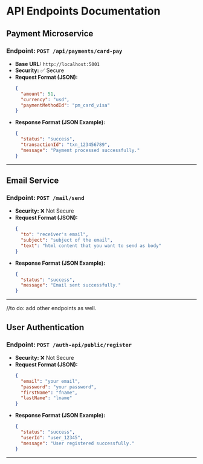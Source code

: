 # API Endpoints Documentation

## Payment Microservice
### Endpoint: `POST /api/payments/card-pay`
- **Base URL:** `http://localhost:5001`
- **Security:** ✅ Secure
- **Request Format (JSON):**
  ```json
  {
    "amount": 51,
    "currency": "usd",
    "paymentMethodId": "pm_card_visa"
  }
  ```
- **Response Format (JSON Example):**
  ```json
  {
    "status": "success",
    "transactionId": "txn_123456789",
    "message": "Payment processed successfully."
  }
  ```

---

## Email Service
### Endpoint: `POST /mail/send`
- **Security:** ❌ Not Secure
- **Request Format (JSON):**
  ```json
  {
    "to": "receiver's email",
    "subject": "subject of the email",
    "text": "html content that you want to send as body"
  }
  ```
- **Response Format (JSON Example):**
  ```json
  {
    "status": "success",
    "message": "Email sent successfully."
  }
  ```

---

//to do: add other endpoints as well.
## User Authentication
### Endpoint: `POST /auth-api/public/register`
- **Security:** ❌ Not Secure
- **Request Format (JSON):**
  ```json
  {
    "email": "your email",
    "password": "your password",
    "firstName": "fname",
    "lastName": "lname"
  }
  ```
- **Response Format (JSON Example):**
  ```json
  {
    "status": "success",
    "userId": "user_12345",
    "message": "User registered successfully."
  }
  ```

---

 